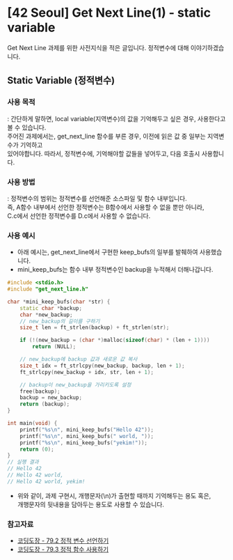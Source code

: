 # [42 Seoul] Get Next Line(1) - static variable
Get Next Line 과제를 위한 사전지식을 적은 글입니다. 정적변수에 대해 이야기하겠습니다.  

## Static Variable (정적변수)
### 사용 목적
: 간단하게 말하면, local variable(지역변수)의 값을 기억해두고 싶은 경우, 사용한다고 볼 수 있습니다.  
주어진 과제에서는, get_next_line 함수를 부른 경우, 이전에 읽은 값 중 일부는 지역변수가 기억하고  
있어야합니다. 따라서, 정적변수에, 기억해야할 값들을 넣어두고, 다음 호출시 사용합니다.

### 사용 방법
: 정적변수의 범위는 정적변수를 선언해준 소스파일 및 함수 내부입니다.  
즉, A함수 내부에서 선언한 정적변수는 B함수에서 사용할 수 없을 뿐만 아니라,  
C.c에서 선언한 정적변수를 D.c에서 사용할 수 없습니다.

### 사용 예시
- 아래 예시는, get_next_line에서 구현한 keep_bufs의 일부를 발췌하여 사용했습니다.
- mini_keep_bufs는 함수 내부 정적변수인 backup을 누적해서 더해나갑니다.
```cpp
#include <stdio.h>
#include "get_next_line.h"

char *mini_keep_bufs(char *str) {
	static char *backup;
	char *new_backup;
	// new_backup의 길이를 구하기
	size_t len = ft_strlen(backup) + ft_strlen(str);

	if (!(new_backup = (char *)malloc(sizeof(char) * (len + 1))))
		return (NULL);

	// new_backup에 backup 값과 새로운 값 복사
	size_t idx = ft_strlcpy(new_backup, backup, len + 1);
	ft_strlcpy(new_backup + idx, str, len + 1);	

	// backup이 new_backup을 가리키도록 설정
	free(backup);
	backup = new_backup;
	return (backup);
}

int main(void) {
	printf("%s\n", mini_keep_bufs("Hello 42"));
	printf("%s\n", mini_keep_bufs(" world, "));
	printf("%s\n", mini_keep_bufs("yekim!"));
	return (0);
}
// 실행 결과
// Hello 42
// Hello 42 world, 
// Hello 42 world, yekim!
```
- 위와 같이, 과제 구현시, 개행문자(\n)가 출현할 때까지 기억해두는 용도 혹은,  
개행문자의 뒷내용을 담아두는 용도로 사용할 수 있습니다.  

### 참고자료  
- [코딩도장 - 79.2 정적 변수 선언하기](https://dojang.io/mod/page/view.php?id=690)
- [코딩도장 - 79.3 정적 함수 사용하기](https://dojang.io/mod/page/view.php?id=691)